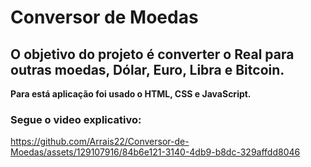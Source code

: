 # Conversor de Moedas

## O objetivo do projeto é converter o Real para outras moedas, Dólar, Euro, Libra e Bitcoin.
<strong>Para está aplicação foi usado o HTML, CSS e JavaScript.</strong>

### Segue o video explicativo:
https://github.com/Arrais22/Conversor-de-Moedas/assets/129107916/84b6e121-3140-4db9-b8dc-329affdd8046


